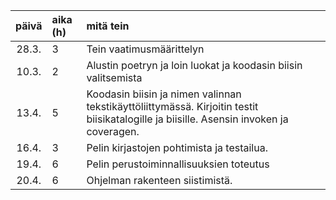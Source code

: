 |päivä|aika (h)|mitä tein|
|:----:|:----|:----|
|28.3.|3|Tein vaatimusmäärittelyn|
|10.3.|2|Alustin poetryn ja loin luokat ja koodasin biisin valitsemista|
|13.4.|5|Koodasin biisin ja nimen valinnan tekstikäyttöliittymässä. Kirjoitin testit biisikatalogille ja biisille. Asensin invoken ja coveragen.|
|16.4.|3|Pelin kirjastojen pohtimista ja testailua.|
|19.4.|6|Pelin perustoiminnallisuuksien toteutus|
|20.4.|6|Ohjelman rakenteen siistimistä.|